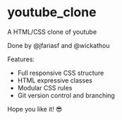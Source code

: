 # youtube_clone
A HTML/CSS clone of youtube

Done by @jfariasf and @wickathou

Features:
- Full responsive CSS structure
- HTML expressive classes
- Modular CSS rules
- Git version control and branching

Hope you like it! 😎
